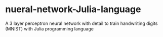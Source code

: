 # nueral-network-Julia-language
A 3 layer perceptron neural network with detail to train handwriting digits (MNIST) with Julia programming language
